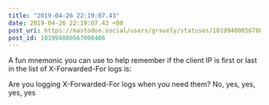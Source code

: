 ```yaml
---
title: "2019-04-26 22:19:07.43"
date: 2019-04-26 22:19:07.43 +00
post_uri: https://mastodon.social/users/gravely/statuses/101994800567008486
post_id: 101994800567008486
---
```

A fun mnemonic you can use to help remember if the client IP is first or last in the list of X-Forwarded-For logs is:

Are you logging X-Forwarded-For logs when you need them? No, yes, yes, yes, yes


